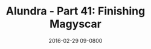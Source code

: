 ---
layout: entry.pug
title: "Alundra - Part 41: Finishing Magyscar"
date: 2016-02-29 09-0800
publishDate: 2017-10-31 12:00:00 -0800
categories: playthroughs alundra
draft: true
---